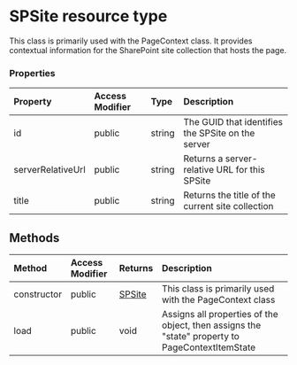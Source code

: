 # SPSite resource type

This class is primarily used with the PageContext class. It provides contextual 
information for the SharePoint site collection that hosts the page.


### Properties

| Property	   | Access Modifier | Type	| Description|
|:-------------|:----|:-------|:-----------|
|id      | public |  string | The GUID that identifies the SPSite on the server |
|serverRelativeUrl      | public |  string | Returns a server-relative URL for this SPSite |
|title      | public |  string | Returns the title of the current site collection |



## Methods

| Method	   | Access Modifier | Returns	| Description|
|:-------------|:----|:-------|:-----------|
|constructor      | public | [SPSite](SPSite.md) | This class is primarily used with the PageContext class |
|load      | public |  void | Assigns all properties of the object, then assigns the "state" property  to PageContextItemState |



